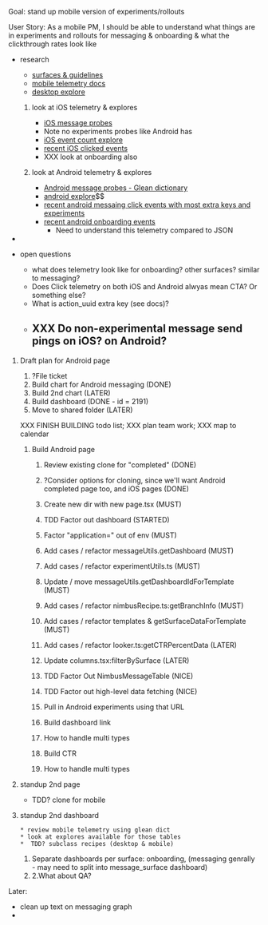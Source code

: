 Goal: stand up mobile version of experiments/rollouts

User Story: As a mobile PM, I should be able to understand what things are in experiments and
rollouts for messaging & onboarding & what the clickthrough rates look like

- research

  - [surfaces & guidelines](https://mozilla-hub.atlassian.net/wiki/spaces/FIREFOX/pages/210206760/Mobile+Message+Surface+Guidelines)
  - [mobile telemetry docs](https://experimenter.info/messaging/mobile-messaging/#events-emitted)
  - [desktop explore](https://mozilla.cloud.looker.com/explore/user_journey/event_counts)

  1. look at iOS telemetry & explores

     - [iOS message probes](https://dictionary.telemetry.mozilla.org/apps/firefox_ios?page=1&search=messag)
     - Note no experiments probes like Android has
     - [iOS event count explore](https://mozilla.cloud.looker.com/explore/firefox_ios/event_counts?qid=OZqOXzZqTujARgvCK12NJ4)
     - [recent iOS clicked events](https://mozilla.cloud.looker.com/explore/firefox_ios/event_counts?qid=jQpgYwZpBZEhW73B1dcyzu&toggle=fil,vis)
     - XXX look at onboarding also

  2. look at Android telemetry & explores
     - [Android message probes - Glean dictionary](https://dictionary.telemetry.mozilla.org/apps/fenix?page=1&search=messaging)
     - [android explore](https://mozilla.cloud.looker.com/explore/fenix/event_counts)$$
     - [recent android messaing click events with most extra keys and experiments](https://mozilla.cloud.looker.com/explore/fenix/event_counts?qid=u0OKWHjWgTcstNgbzvyyBc&toggle=fil)
     - [recent android onboarding events](https://mozilla.cloud.looker.com/explore/fenix/event_counts?qid=n71HDr0LIxuNS3vGX9essN&toggle=fil)
       - Need to understand this telemetry compared to JSON

-
- open questions
  - what does telemetry look like for onboarding? other surfaces? similar to messaging?
  - Does Click telemetry on both iOS and Android alwyas mean CTA? Or something else?
  - What is action_uuid extra key (see docs)?
  - ## XXX Do non-experimental message send pings on iOS? on Android?

1.  Draft plan for Android page

    1. ?File ticket
    2. Build chart for Android messaging (DONE)
    3. Build 2nd chart (LATER)
    4. Build dashboard (DONE - id = 2191)
    5. Move to shared folder (LATER)

    XXX FINISH BUILDING todo list; XXX plan team work; XXX map to calendar

    1. Build Android page

       1. Review existing clone for "completed" (DONE)
       2. ?Consider options for cloning, since we'll want Android completed page too, and iOS pages (DONE)

       3. Create new dir with new page.tsx (MUST)

       4. TDD Factor out dashboard (STARTED)
       5. Factor "application=" out of env (MUST)
       6. Add cases / refactor messageUtils.getDashboard (MUST)
       7. Add cases / refactor experimentUtils.ts (MUST)
       8. Update / move messageUtils.getDashboardIdForTemplate (MUST)
       9. Add cases / refactor nimbusRecipe.ts:getBranchInfo (MUST)
       10. Add cases / refactor templates & getSurfaceDataForTemplate (MUST)
       11. Add cases / refactor looker.ts:getCTRPercentData (LATER)
       12. Update columns.tsx:filterBySurface (LATER)
       13. TDD Factor Out NimbusMessageTable (NICE)
       14. TDD Factor out high-level data fetching (NICE)

       15. Pull in Android experiments using that URL
       16. Build dashboard link
       17. How to handle multi types
       18. Build CTR
       19. How to handle multi types

2.  standup 2nd page

    - TDD? clone for mobile

3.  standup 2nd dashboard

        * review mobile telemetry using glean dict
        * look at explores available for those tables
        *  TDD? subclass recipes (desktop & mobile)

    1. Separate dashboards per surface: onboarding, (messaging genrally - may need to split into message_surface dashboard)
    2. 2.What about QA?

Later:

- clean up text on messaging graph
-
